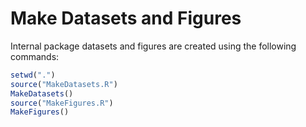 # Make Datasets and Figures

Internal package datasets and figures are created using the following commands:

```r
setwd(".")
source("MakeDatasets.R")
MakeDatasets()
source("MakeFigures.R")
MakeFigures()
```
